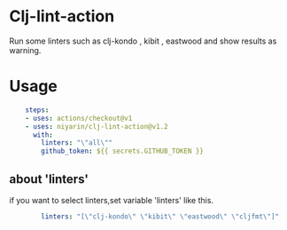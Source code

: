 # Clj-lint-action

Run some linters such as clj-kondo , kibit , eastwood and show results as warning.

# Usage


```yaml
    steps:
    - uses: actions/checkout@v1
    - uses: niyarin/clj-lint-action@v1.2
      with:
        linters: "\"all\""
        github_token: ${{ secrets.GITHUB_TOKEN }}
```

## about 'linters'

if you want to select linters,set variable 'linters' like this.

```yaml
        linters: "[\"clj-kondo\" \"kibit\" \"eastwood\" \"cljfmt\"]"
```
